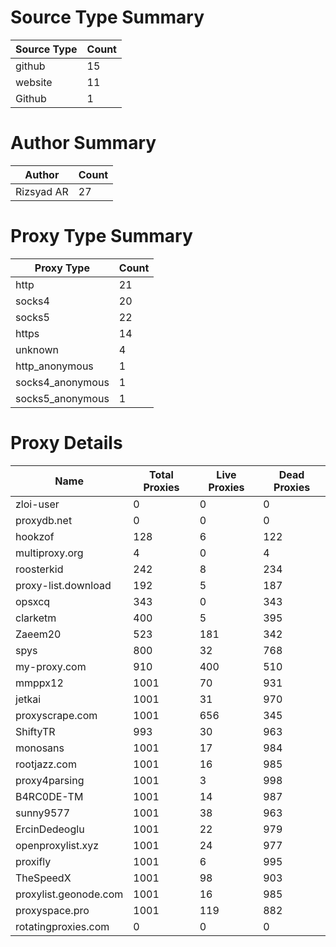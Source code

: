 # Source Type Summary

| Source Type | Count |
|-------------|-------|
| github | 15 |
| website | 11 |
| Github | 1 |


# Author Summary

| Author | Count |
|--------|-------|
| Rizsyad AR | 27 |


# Proxy Type Summary

| Proxy Type | Count |
|------------|-------|
| http | 21 |
| socks4 | 20 |
| socks5 | 22 |
| https | 14 |
| unknown | 4 |
| http_anonymous | 1 |
| socks4_anonymous | 1 |
| socks5_anonymous | 1 |


# Proxy Details

| Name | Total Proxies | Live Proxies | Dead Proxies |
|------|---------------|--------------|---------------|
| zloi-user | 0 | 0 | 0 |
| proxydb.net | 0 | 0 | 0 |
| hookzof | 128 | 6 | 122 |
| multiproxy.org | 4 | 0 | 4 |
| roosterkid | 242 | 8 | 234 |
| proxy-list.download | 192 | 5 | 187 |
| opsxcq | 343 | 0 | 343 |
| clarketm | 400 | 5 | 395 |
| Zaeem20 | 523 | 181 | 342 |
| spys | 800 | 32 | 768 |
| my-proxy.com | 910 | 400 | 510 |
| mmppx12 | 1001 | 70 | 931 |
| jetkai | 1001 | 31 | 970 |
| proxyscrape.com | 1001 | 656 | 345 |
| ShiftyTR | 993 | 30 | 963 |
| monosans | 1001 | 17 | 984 |
| rootjazz.com | 1001 | 16 | 985 |
| proxy4parsing | 1001 | 3 | 998 |
| B4RC0DE-TM | 1001 | 14 | 987 |
| sunny9577 | 1001 | 38 | 963 |
| ErcinDedeoglu | 1001 | 22 | 979 |
| openproxylist.xyz | 1001 | 24 | 977 |
| proxifly | 1001 | 6 | 995 |
| TheSpeedX | 1001 | 98 | 903 |
| proxylist.geonode.com | 1001 | 16 | 985 |
| proxyspace.pro | 1001 | 119 | 882 |
| rotatingproxies.com | 0 | 0 | 0 |
